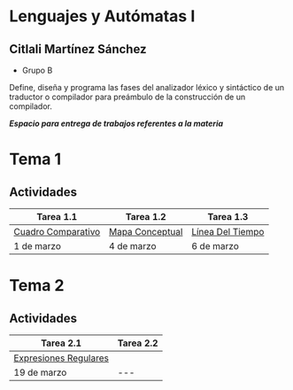# Lenguajes y Autómatas I #

## Citlali Martínez Sánchez ##
- Grupo B

Define, diseña y programa las fases del analizador léxico y sintáctico de un traductor o compilador para preámbulo de la construcción de un compilador.

***Espacio para entrega de trabajos referentes a la materia***



# Tema 1
## Actividades

| Tarea 1.1     | Tarea 1.2 | Tarea 1.3 |
|------------------|--------------|--------------|
| [Cuadro Comparativo](https://github.com/CitlaliMartinez08/LenguajesYAutomatas/blob/master/Tareas_Tema1/Tarea1.1.pdf) | [Mapa Conceptual](https://github.com/CitlaliMartinez08/LenguajesYAutomatas/blob/master/Tareas_Tema1/Tarea1.2.pdf) | [Línea Del Tiempo](https://github.com/CitlaliMartinez08/LenguajesYAutomatas/blob/master/Tareas_Tema1/Tarea1.3.pdf) |
|1  de marzo|4 de marzo|6 de marzo|


# Tema 2
## Actividades

| Tarea 2.1     | Tarea 2.2 |  
|------------------|--------------|
| [Expresiones Regulares](https://github.com/CitlaliMartinez08/LenguajesYAutomatas/blob/master/Tareas_Tema2/Tarea2.1.pdf) |  |  
|19  de marzo|---|
